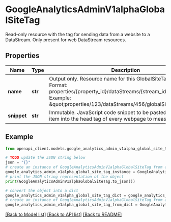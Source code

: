 # GoogleAnalyticsAdminV1alphaGlobalSiteTag

Read-only resource with the tag for sending data from a website to a DataStream. Only present for web DataStream resources.

## Properties

Name | Type | Description | Notes
------------ | ------------- | ------------- | -------------
**name** | **str** | Output only. Resource name for this GlobalSiteTag resource. Format: properties/{property_id}/dataStreams/{stream_id}/globalSiteTag Example: \&quot;properties/123/dataStreams/456/globalSiteTag\&quot; | [optional] [readonly] 
**snippet** | **str** | Immutable. JavaScript code snippet to be pasted as the first item into the head tag of every webpage to measure. | [optional] 

## Example

```python
from openapi_client.models.google_analytics_admin_v1alpha_global_site_tag import GoogleAnalyticsAdminV1alphaGlobalSiteTag

# TODO update the JSON string below
json = "{}"
# create an instance of GoogleAnalyticsAdminV1alphaGlobalSiteTag from a JSON string
google_analytics_admin_v1alpha_global_site_tag_instance = GoogleAnalyticsAdminV1alphaGlobalSiteTag.from_json(json)
# print the JSON string representation of the object
print(GoogleAnalyticsAdminV1alphaGlobalSiteTag.to_json())

# convert the object into a dict
google_analytics_admin_v1alpha_global_site_tag_dict = google_analytics_admin_v1alpha_global_site_tag_instance.to_dict()
# create an instance of GoogleAnalyticsAdminV1alphaGlobalSiteTag from a dict
google_analytics_admin_v1alpha_global_site_tag_from_dict = GoogleAnalyticsAdminV1alphaGlobalSiteTag.from_dict(google_analytics_admin_v1alpha_global_site_tag_dict)
```
[[Back to Model list]](../README.md#documentation-for-models) [[Back to API list]](../README.md#documentation-for-api-endpoints) [[Back to README]](../README.md)


